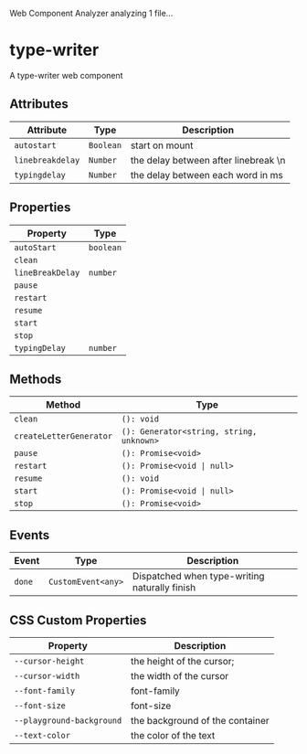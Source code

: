 Web Component Analyzer analyzing 1 file...
# type-writer

A type-writer web component

## Attributes

| Attribute        | Type      | Description                          |
|------------------|-----------|--------------------------------------|
| `autostart`      | `Boolean` | start on mount                       |
| `linebreakdelay` | `Number`  | the delay between after linebreak \n |
| `typingdelay`    | `Number`  | the delay between each word in ms    |

## Properties

| Property         | Type      |
|------------------|-----------|
| `autoStart`      | `boolean` |
| `clean`          |           |
| `lineBreakDelay` | `number`  |
| `pause`          |           |
| `restart`        |           |
| `resume`         |           |
| `start`          |           |
| `stop`           |           |
| `typingDelay`    | `number`  |

## Methods

| Method                  | Type                                     |
|-------------------------|------------------------------------------|
| `clean`                 | `(): void`                               |
| `createLetterGenerator` | `(): Generator<string, string, unknown>` |
| `pause`                 | `(): Promise<void>`                      |
| `restart`               | `(): Promise<void \| null>`              |
| `resume`                | `(): void`                               |
| `start`                 | `(): Promise<void \| null>`              |
| `stop`                  | `(): Promise<void>`                      |

## Events

| Event  | Type               | Description                                   |
|--------|--------------------|-----------------------------------------------|
| `done` | `CustomEvent<any>` | Dispatched when type-writing naturally finish |

## CSS Custom Properties

| Property                  | Description                     |
|---------------------------|---------------------------------|
| `--cursor-height`         | the height of the cursor;       |
| `--cursor-width`          | the width of the cursor         |
| `--font-family`           | font-family                     |
| `--font-size`             | font-size                       |
| `--playground-background` | the background of the container |
| `--text-color`            | the color of the text           |


